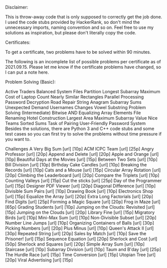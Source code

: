 Disclaimer:

This is throw-away code that is only supposed to correctly get the job done. I used the code stubs provided by HackerRank, so don't mind the unnecessary imports, naming convention and so on. Feel free to use my solutions as inspiration, but please don't literally copy the code.

Certificates:

To get a certificate, two problems have to be solved within 90 minutes.

The following is an incomplete list of possible problems per certificate as of 2021.09.15. Please let me know if the certificate problems have changed, so I can put a note here.

Problem Solving (Basic):

Active Traders
Balanced System Files Partition
Longest Subarray
Maximum Cost of Laptop Count
Nearly Similar Rectangles
Parallel Processing
Password Decryption
Road Repair
String Anagram
Subarray Sums
Unexpected Demand
Usernames Changes
Vowel Substring
Problem Solving (Intermediate)
Bitwise AND
Equalizing Array Elements
File Renaming
Hotel Construction
Largest Area
Maximum Subarray Value
Nice Teams
Sorted Sums
Task of Pairing
User-Friendly Password System
Besides the solutions, there are Python 3 and C++ code stubs and some test cases so you can first try to solve the problems without time pressure if you want to.

Challenges
A Very Big Sum [url] [10p]
ACM ICPC Team [url] [25p]
Angry Professor [url] [20p]
Append and Delete [url] [20p]
Apple and Orange [url] [10p]
Beautiful Days at the Movies [url] [15p]
Between Two Sets [url] [10p]
Bill Division [url] [10p]
Birthday Cake Candles [url] [10p]
Breaking the Records [url] [10p]
Cats and a Mouse [url] [15p]
Circular Array Rotation [url] [20p]
Climbing the Leaderboard [url] [20p]
Compare the Triplets [url] [10p]
Counting Valleys [url] [15p]
Cut the sticks [url] [25p]
Day of the Programmer [url] [15p]
Designer PDF Viewer [url] [20p]
Diagonal Difference [url] [10p]
Divisible Sum Pairs [url] [10p]
Drawing Book [url] [10p]
Electronics Shop [url] [15p]
Equalize the Array [url] [20p]
Extra Long Factorials [url] [20p]
Find Digits [url] [25p]
Forming a Magic Square [url] [20p]
Frog in Maze [url] [65p]
Grading Students [url] [10p]
Jumping on the Clouds: Revisited [url] [15p]
Jumping on the Clouds [url] [20p]
Library Fine [url] [15p]
Migratory Birds [url] [10p]
Mini-Max Sum [url] [10p]
Non-Divisible Subset [url] [20p]
Number Line Jumps [url] [10p]
Organizing Containers of Balls [url] [30p]
Picking Numbers [url] [20p]
Plus Minus [url] [10p]
Queen's Attack II [url] [30p]
Repeated String [url] [20p]
Sales by Match [url] [10p]
Save the Prisoner! [url] [15p]
Sequence Equation [url] [20p]
Sherlock and Cost [url] [50p]
Sherlock and Squares [url] [20p]
Simple Array Sum [url] [10p]
Staircase [url] [10p]
Subarray Division [url] [10p]
Taum and B'day [url] [25p]
The Hurdle Race [url] [15p]
Time Conversion [url] [15p]
Utopian Tree [url] [20p]
Viral Advertising [url] [15p]
